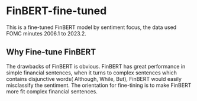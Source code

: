 # FinBERT-fine-tuned
This is a fine-tuned FinBERT model by sentiment focus, the data used FOMC minutes 2006.1 to 2023.2.
## Why Fine-tune FinBERT
The drawbacks of FinBERT is obvious. FinBERT has great performance in simple financial sentences, when it turns to complex sentences which contains disjunctive words( Although, While, But), FinBERT would easily misclassify the sentiment. The orientation for fine-tining is to make FinBERT more fit complex financial sentences.

